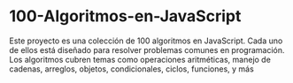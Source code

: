 # 100-Algoritmos-en-JavaScript
Este proyecto es una colección de 100 algoritmos en JavaScript. Cada uno de ellos está diseñado para resolver problemas comunes en programación. Los algoritmos cubren temas como operaciones aritméticas, manejo de cadenas, arreglos, objetos, condicionales, ciclos, funciones, y más
